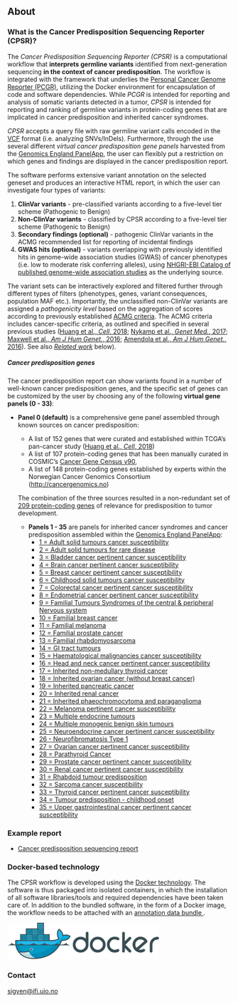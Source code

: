 ## About

###  What is the Cancer Predisposition Sequencing Reporter (CPSR)?

The *Cancer Predisposition Sequencing Reporter (CPSR)* is a computational workflow that **interprets germline variants** identified from next-generation sequencing **in the context of cancer predisposition**. The workflow is integrated with the framework that underlies the [Personal Cancer Genome Reporter (PCGR)](https://github.com/sigven), utilizing the Docker environment for encapsulation of code and software dependencies. While *PCGR* is intended for reporting and analysis of somatic variants detected in a tumor, *CPSR* is intended for reporting and ranking of germline variants in protein-coding genes that are implicated in cancer predisposition and inherited cancer syndromes.

*CPSR* accepts a query file with raw germline variant calls encoded in the [VCF](https://samtools.github.io/hts-specs/VCFv4.2.pdf) format (i.e. analyzing SNVs/InDels). Furthermore, through the use several different _virtual cancer predisposition gene panels_ harvested from the [Genomics England PanelApp](https://panelapp.genomicsengland.co.uk/), the user can flexibly put a restriction on which genes and findings are displayed in the cancer predisposition report.

The software performs extensive variant annotation on the selected geneset and produces an interactive HTML report, in which the user can investigate four types of variants:

1. __ClinVar variants__ - pre-classified variants according to a five-level tier scheme (Pathogenic to Benign)
2. __Non-ClinVar variants__ - classified by CPSR according to a five-level tier scheme (Pathogenic to Benign)
3. __Secondary findings (optional)__ - pathogenic ClinVar variants in the ACMG recommended list for reporting of incidental findings
4. __GWAS hits (optional)__ - variants overlapping with previously identified hits in genome-wide association studies (GWAS) of cancer phenotypes (i.e. low to moderate risk conferring alleles), using [NHGRI-EBI Catalog of published genome-wide association studies](https://www.ebi.ac.uk/gwas/) as the underlying source.

The variant sets can be interactively explored and filtered further through different types of filters (phenotypes, genes, variant consequences, population MAF etc.). Importantly, the unclassified non-ClinVar variants are assigned a *pathogenicity level* based on the aggregation of scores according to previously established [ACMG criteria](https://www.ncbi.nlm.nih.gov/pubmed/25741868). The ACMG criteria includes cancer-specific criteria, as outlined and specified in several previous studies ([Huang et al., *Cell*, 2018](https://www.ncbi.nlm.nih.gov/pubmed/29625052); [Nykamp et al., *Genet Med.*, 2017](https://www.ncbi.nlm.nih.gov/pubmed/28492532); [Maxwell et al., *Am J Hum Genet.*, 2016](https://www.ncbi.nlm.nih.gov/pubmed/27153395); [Amendola et al., *Am J Hum Genet.*,  2016](https://www.ncbi.nlm.nih.gov/pubmed/27181684)). See also [*Related work*](https://github.com/sigven/cpsr#related-work) below).

##### Cancer predisposition genes

The cancer predisposition report can show variants found in a number of well-known cancer predisposition genes, and the specific set of genes can be customized by the user by choosing any of the following __virtual gene panels (0 - 33)__:

  * **Panel 0 (default)** is a comprehensive gene panel assembled through known sources on cancer predisposition:
	* A list of 152 genes that were curated and established within TCGA’s pan-cancer study ([Huang et al., *Cell*, 2018](https://www.ncbi.nlm.nih.gov/pubmed/29625052))
	* A list of 107 protein-coding genes that has been manually curated in COSMIC’s [Cancer Gene Census v90](https://cancer.sanger.ac.uk/census),
	* A list of 148 protein-coding genes established by experts within the Norwegian Cancer Genomics Consortium (http://cancergenomics.no)

	The combination of the three sources resulted in a non-redundant set of [209 protein-coding genes](https://github.com/sigven/cpsr/blob/master/predisposition.md) of relevance for predisposition to tumor development.

	* **Panels 1 - 35** are panels for inherited cancer syndromes and cancer predisposition assembled within the [Genomics England PanelApp](https://panelapp.genomicsengland.co.uk/):
   	  * [1 = Adult solid tumours cancer susceptibility](https://panelapp.genomicsengland.co.uk/panels/245/)
   	  * [2 = Adult solid tumours for rare disease](https://panelapp.genomicsengland.co.uk/panels/391/)
   	  * [3 = Bladder cancer pertinent cancer susceptibility](https://panelapp.genomicsengland.co.uk/panels/208/)
   	  * [4 = Brain cancer pertinent cancer susceptibility](https://panelapp.genomicsengland.co.uk/panels/166/)
   	  * [5 = Breast cancer pertinent cancer susceptibility](https://panelapp.genomicsengland.co.uk/panels/55/)
   	  * [6 = Childhood solid tumours cancer susceptibility](https://panelapp.genomicsengland.co.uk/panels/259/)
   	  * [7 = Colorectal cancer pertinent cancer susceptibility](https://panelapp.genomicsengland.co.uk/panels/244/)
   	  * [8 = Endometrial cancer pertinent cancer susceptibility](https://panelapp.genomicsengland.co.uk/panels/271/)
   	  * [9 = Familial Tumours Syndromes of the central & peripheral Nervous system](https://panelapp.genomicsengland.co.uk/panels/167/)
   	  * [10 = Familial breast cancer](https://panelapp.genomicsengland.co.uk/panels/158/)
   	  * [11 = Familial melanoma](https://panelapp.genomicsengland.co.uk/panels/522/)
   	  * [12 = Familial prostate cancer](https://panelapp.genomicsengland.co.uk/panels/318/)
   	  * [13 = Familial rhabdomyosarcoma](https://panelapp.genomicsengland.co.uk/panels/290/)
   	  * [14 = GI tract tumours](https://panelapp.genomicsengland.co.uk/panels/254/)
   	  * [15 = Haematological malignancies cancer susceptibility](https://panelapp.genomicsengland.co.uk/panels/59/)
   	  * [16 = Head and neck cancer pertinent cancer susceptibility](https://panelapp.genomicsengland.co.uk/panels/115/)
   	  * [17 = Inherited non-medullary thyroid cancer](https://panelapp.genomicsengland.co.uk/panels/171/)
   	  * [18 = Inherited ovarian cancer (without breast cancer)](https://panelapp.genomicsengland.co.uk/panels/143/)
   	  * [19 = Inherited pancreatic cancer](https://panelapp.genomicsengland.co.uk/panels/524/)
   	  * [20 = Inherited renal cancer](https://panelapp.genomicsengland.co.uk/panels/521/)
   	  * [21 = Inherited phaeochromocytoma and paraganglioma](https://panelapp.genomicsengland.co.uk/panels/97/)
   	  * [22 = Melanoma pertinent cancer susceptibility](https://panelapp.genomicsengland.co.uk/panels/133/)
   	  * [23 = Multiple endocrine tumours](https://panelapp.genomicsengland.co.uk/panels/36/)
   	  * [24 = Multiple monogenic benign skin tumours](https://panelapp.genomicsengland.co.uk/panels/558/)
   	  * [25 = Neuroendocrine cancer pertinent cancer susceptibility](https://panelapp.genomicsengland.co.uk/panels/183/)
   	  * [26 - Neurofibromatosis Type 1](https://panelapp.genomicsengland.co.uk/panels/255/)
   	  * [27 = Ovarian cancer pertinent cancer susceptibility](https://panelapp.genomicsengland.co.uk/panels/117/)
   	  * [28 = Parathyroid Cancer](https://panelapp.genomicsengland.co.uk/panels/86/)
   	  * [29 = Prostate cancer pertinent cancer susceptibility](https://panelapp.genomicsengland.co.uk/panels/17/)
   	  * [30 = Renal cancer pertinent cancer susceptibility](https://panelapp.genomicsengland.co.uk/panels/154/)
   	  * [31 = Rhabdoid tumour predisposition](https://panelapp.genomicsengland.co.uk/panels/600/)
   	  * [32 = Sarcoma cancer susceptibility](https://panelapp.genomicsengland.co.uk/panels/217/)
   	  * [33 = Thyroid cancer pertinent cancer susceptibility](https://panelapp.genomicsengland.co.uk/panels/421/)
   	  * [34 = Tumour predisposition - childhood onset](https://panelapp.genomicsengland.co.uk/panels/243/)
   	  * [35 = Upper gastrointestinal cancer pertinent cancer susceptibility](https://panelapp.genomicsengland.co.uk/panels/273/)


### Example report

* [Cancer predisposition sequencing report](http://folk.uio.no/sigven/example.cpsr.grch37.html)

### Docker-based technology

The CPSR workflow is developed using the [Docker technology](https://www.docker.com/what-docker). The software is thus packaged into isolated containers, in which the installation of all software libraries/tools and required dependencies have been taken care of. In addition to the bundled software, in the form of a Docker image, the workflow needs to be attached with an [annotation data bundle ](annotation_resources.html).

![](docker-logo50.png)

### Contact

sigven@ifi.uio.no
